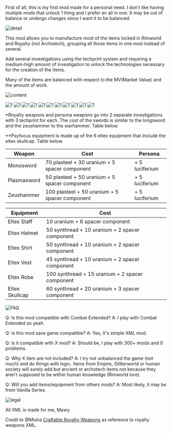 First of all, this is my first mod made for a personal need. I don't like having multiple mods that unlock 1 thing and I prefer an all in one. It may be out of balance or undergo changes since I want it to be balanced.

![detail](https://i.imgur.com/CtAhIj7.png)

This mod allows you to manufacture most of the items locked in Rimworld and Royalty (not Archotech), grouping all those items in one mod instead of several.

Add several investigations using the techprint system and requiring a medium-high amount of investigation to unlock the technologies necessary for the creation of the items.

Many of the items are balanced with respect to the MV(Market Value) and the amount of work.


![content](https://i.imgur.com/vbB8QVk.png)


![1](https://i.imgur.com/4pcPfgD.png)
![1](https://i.imgur.com/FLH2JG4.png)
![1](https://i.imgur.com/lH732hY.png)
![1](https://i.imgur.com/DPfPEPj.png)
![1](https://i.imgur.com/i0vIbG8.png)
![1](https://i.imgur.com/UInXcsE.png)
![1](https://i.imgur.com/9vp2hZT.png)
![1](https://i.imgur.com/uaHOtAN.png)
![1](https://i.imgur.com/lXcwpHj.png)
![1](https://i.imgur.com/wvsBOgh.png)
![1](https://i.imgur.com/VfX7B6D.png)

*Royalty weapons and persona weapons go into 2 separate investigations with 3 techprint for each. The cost of the swords is similar to the longsword and the zeushammer to the warhammer. Table below.

**Psyfocus equipment is made up of the 6 eltex equipment that include the eltex skullcap. Table below.



| Weapon  |  Cost | Persona |
|---|---| ---|
| Monosword  |  70 plasteel + 30 uranium + 5 spacer component | + 5 luciferium |
| Plasmasword | 50 plasteel + 50 uranium + 5 spacer component | + 5 luciferium |
| Zeushammer | 100 plasteel + 50 uranium + 5 spacer component | + 5 luciferium |





|  Equipment | Cost |
|---|---|
| Eltex Staff  | 10 uranium + 6 spacer component  |
| Eltex Helmet  | 50 synthread + 10 uranium + 2 spacer component  |
| Eltex Shirt  |  50 synthread + 10 uranium + 2 spacer component |
| Eltex Vest  | 45 synthread + 10 uranium + 2 spacer component  |
| Eltex Robe  |  100 synthread + 15 uranium + 2 spacer component |
|  Eltex Skullcap |  60 synthread + 20 uranium + 3 spacer component |



![FAQ](https://i.imgur.com/Fpg70LW.png)

Q: Is this mod compatible with Combat Extended?
A: I play with Combat Extended so yeah.

Q: Is this mod save game compatible?
A: Yes, It's simple XML mod.

Q: Is it compatible with X mod?
A: Should be, I play with 300+ moids and 0 problems.

Q: Why X item are not included?
A: I try not unbalanced the game (not much) and do things with logic. Items from Empire, Glitterworld or human society will surely add but ancient or archotech items not because they aren't supposed to be within human knowledge (Rimworld lore).

Q: Will you add items/equipment from others mods?
A: Most likely, it may be from Vanilla Series.


![legal](https://i.imgur.com/ngKjBqK.png)

All XML is made for me, Mawy.

Credit to @Misha [Craftable Royalty Weapons](https://steamcommunity.com/sharedfiles/filedetails/?id=2019999267) as reference to royalty weapons XML.

